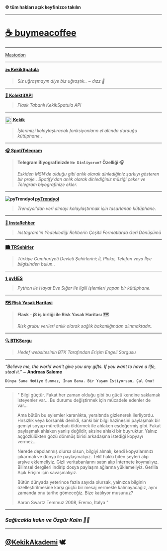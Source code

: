 **© tüm hakları açık keyfinizce takılın**

* * *

# **[☕️ buymeacoffee](./Kahve.md)**

* * *

<a rel="me" href="https://masto.ai/@keyiflerolsun">Mastodon</a>

* * *

**[✂️ KekikSpatula](./KekikSpatula)**

> *Siz uğraşmayın diye biz uğraştık.. ~ dızz 🐍*

* * *

**[🚀 KolektifAPI](./KolektifAPI)**

> *Flask Tabanlı KekikSpatula API*

* * *

**[<img src="https://www.akashtrehan.com/assets/images/emoji/terminal.png" height="22" align="center"> Kekik](./Kekik)**

> *İşlerimizi kolaylaştıracak fonksiyonların el altında durduğu kütüphane..*

* * *

**[🎧 SpotiTelegram](./SpotiTelegram)**

> **Telegram Biyografinizde `Ne Dinliyorum?` Özelliği 🎧**
>
> *Eskiden MSN'de olduğu gibi anlık olarak dinlediğiniz şarkıyı gösteren bir proje..*
*Spotify'dan anlık olarak dinlediğiniz müziği çeker ve Telegram biyografinize ekler.*

* * *

**![pyTrendyol](https://cdn.dsmcdn.com/web/production/favicon.ico) [pyTrendyol](./pyTrendyol)**

> *Trendyol'dan veri almayı kolaylaştırmak için tasarlanan kütüphane.*

* * *

**[📖 InstaRehber](./InstaRehber)**

> *Instagram'ın Yedeklediği Rehberin Çeşitli Formatlarda Geri Dönüşümü*

* * *

**[🏙️ TRSehirler](./TRSehirler)**

> *Türkiye Cumhuriyeti Devleti Şehirlerini; İl, Plaka, Telefon veya İlçe bilgisinden bulun..*

* * *

**[⚕ pyHES](./pyHES)**

> *Python ile Hayat Eve Sığar ile ilgili işlemleri yapan bir kütüphane.*

* * *

**[🗺️ Risk Yasak Haritasi](./Risk-Yasak_Haritasi)**

> **Flask - jS iş birliği ile Risk Yasak Haritası 🗺**
>
> *Risk grubu verileri anlık olarak sağlık bakanlığından alınmaktadır..*

* * *

**[🔍 BTKSorgu](./BTKSorgu)**

> *Hedef websitesinin BTK Tarafından Erişim Engeli Sorgusu*

* * *

*“Believe me, the world won't give you any gifts. If you want to have a life, steal it.”* ~ **Andreas Salome**

`Dünya Sana Hediye Sunmaz, İnan Bana. Bir Yaşam İstiyorsan, Çal Onu!`

* * *

> " Bilgi güçtür. Fakat her zaman olduğu gibi bu gücü kendine saklamak
> isteyenler var... Bu durumu değiştirmek için mücadele edenler de
> var...
> 
> Ama bütün bu eylemler karanlıkta, yeraltında gizlenerek ilerliyordu.
> Hırsızlık veya korsanlık denildi, sanki bir bilgi hazinesini paylaşmak
> bir gemiyi soyup mürettebatı öldürmek ile ahlaken eşdeğermiş gibi.
> Fakat paylaşmak ahlaken yanlış değildir, aksine ahlaki bir buyruktur.
> Yalnız açgözlülükten gözü dönmüş birisi arkadaşına istediği kopyayı
> vermez...
> 
> Nerede depolanmış olursa olsun, bilgiyi almalı, kendi kopyalarımızı
> çıkarmalı ve dünya ile paylaşmalıyız. Telif hakkı biten şeyleri alıp
> arşive eklemeliyiz. Gizli veritabanlarını satın alıp İnternete
> koymalıyız. Bilimsel dergileri indirip dosya paylaşım ağlarına
> yüklemeliyiz. Gerilla Açık Erişim için savaşmalıyız.
> 
> Bütün dünyada yeterince fazla sayıda olursak, yalnızca bilginin
> özelleştirilmesine karşı güçlü bir mesaj vermekle kalmayacağız, aynı
> zamanda onu tarihe gömeceğiz. Bize katılıyor musunuz?
> 
> Aaron Swartz Temmuz 2008, Eremo, İtalya "

* * *

### *Sağlıcakla kalın ve Özgür Kalın ✌🏼*

* * *

## [@KekikAkademi](https://t.me/KekikAkademi) 🕊
